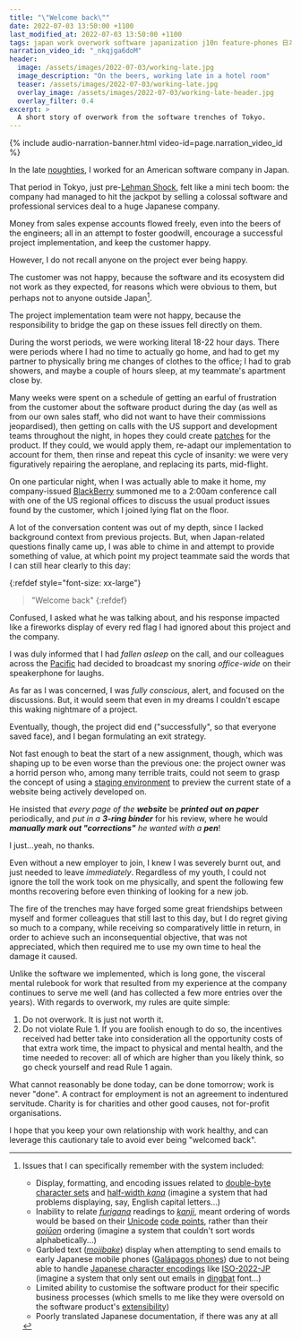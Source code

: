 ```yaml
---
title: "\"Welcome back\""
date: 2022-07-03 13:50:00 +1100
last_modified_at: 2022-07-03 13:50:00 +1100
tags: japan work overwork software japanization j10n feature-phones 日本 ガラケー
narration_video_id: "_nkqjga6doM"
header:
  image: /assets/images/2022-07-03/working-late.jpg
  image_description: "On the beers, working late in a hotel room"
  teaser: /assets/images/2022-07-03/working-late.jpg
  overlay_image: /assets/images/2022-07-03/working-late-header.jpg
  overlay_filter: 0.4
excerpt: >
  A short story of overwork from the software trenches of Tokyo.
---
```


{% include audio-narration-banner.html video-id=page.narration_video_id %}

In the late [noughties][], I worked for an American software company in Japan.

That period in Tokyo, just pre-[Lehman Shock][], felt like a mini tech boom: the
company had managed to hit the jackpot by selling a colossal software and
professional services deal to a huge Japanese company.

Money from sales expense accounts flowed freely, even into the beers of the
engineers; all in an attempt to foster goodwill, encourage a successful
project implementation, and keep the customer happy.

However, I do not recall anyone on the project ever being happy.

The customer was not happy, because the software and its ecosystem did not work
as they expected, for reasons which were obvious to them, but perhaps not to
anyone outside Japan[^1].

The project implementation team were not happy, because the responsibility to
bridge the gap on these issues fell directly on them.

During the worst periods, we were working literal 18-22 hour days. There were
periods where I had no time to actually go home, and had to get my partner to
physically bring me changes of clothes to the office; I had to grab showers, and
maybe a couple of hours sleep, at my teammate's apartment close by.

Many weeks were spent on a schedule of getting an earful of frustration from the
customer about the software product during the day (as well as from our own
sales staff, who did not want to have their commissions jeopardised), then
getting on calls with the US support and development teams throughout the night,
in hopes they could create [patches][] for the product. If they could, we would
apply them, re-adapt our implementation to account for them, then rinse and
repeat this cycle of insanity: we were very figuratively repairing the
aeroplane, and replacing its parts, mid-flight.

On one particular night, when I was actually able to make it home, my
company-issued [BlackBerry][] summoned me to a 2:00am conference call with one
of the US regional offices to discuss the usual product issues found by the
customer, which I joined lying flat on the floor.

A lot of the conversation content was out of my depth, since I lacked background
context from previous projects. But, when Japan-related questions finally came
up, I was able to chime in and attempt to provide something of value, at which
point my project teammate said the words that I can still hear clearly to this
day:

{:refdef style="font-size: xx-large"}
> "Welcome back"
{:refdef}

Confused, I asked what he was talking about, and his response impacted like a
fireworks display of every red flag I had ignored about this project and the
company.

I was duly informed that I had _fallen asleep_ on the call, and our colleagues
across the [Pacific][Pacific Ocean] had decided to broadcast my snoring
_office-wide_ on their speakerphone for laughs.

As far as I was concerned, I was _fully conscious_, alert, and focused on the
discussions. But, it would seem that even in my dreams I couldn't escape this
waking nightmare of a project.

Eventually, though, the project did end ("successfully", so that everyone saved
face), and I began formulating an exit strategy.

Not fast enough to beat the start of a new assignment, though, which was shaping
up to be even worse than the previous one: the project owner was a horrid person
who, among many terrible traits, could not seem to grasp the concept of using a
[staging environment][] to preview the current state of a website being actively
developed on.

He insisted that _every page of the **website**_ be **_printed out on paper_**
periodically, and _put in a **3-ring binder**_ for his review, where he would
_**manually mark out "corrections"** he wanted with a **pen**_!

I just...yeah, no thanks.

Even without a new employer to join, I knew I was severely burnt out, and just
needed to leave _immediately_. Regardless of my youth, I could not ignore the
toll the work took on me physically, and spent the following few months
recovering before even thinking of looking for a new job.

The fire of the trenches may have forged some great friendships between myself
and former colleagues that still last to this day, but I do regret giving so
much to a company, while receiving so comparatively little in return, in order
to achieve such an inconsequential objective, that was not appreciated, which
then required me to use my own time to heal the damage it caused.

Unlike the software we implemented, which is long gone, the visceral mental
rulebook for work that resulted from my experience at the company
continues to serve me well (and has collected a few more entries over the
years). With regards to overwork, my rules are quite simple:

1. Do not overwork. It is just not worth it.
2. Do not violate Rule 1. If you are foolish enough to do so, the incentives
   received had better take into consideration all the opportunity costs of that
   extra work time, the impact to physical and mental health, and the time
   needed to recover: all of which are higher than you likely think, so go check
   yourself and read Rule 1 again.

What cannot reasonably be done today, can be done tomorrow; work is never
"done". A contract for employment is not an agreement to indentured servitude.
Charity is for charities and other good causes, not for-profit organisations.

I hope that you keep your own relationship with work healthy, and can leverage
this cautionary tale to avoid ever being "welcomed back".

[^1]: Issues that I can specifically remember with the system included:
      - Display, formatting, and encoding issues related to
        [double-byte character sets][DBCS] and [half-width _kana_][] (imagine a
        system that had problems displaying, say, English capital letters...)
      - Inability to relate _[furigana][]_ readings to _[kanji]_, meant ordering
        of words would be based on their [Unicode][] [code points][], rather
        than their _[gojūon][]_ ordering (imagine a system that couldn't sort
        words alphabetically...)
      - Garbled text (_[mojibake][]_) display when attempting to send emails to
        early Japanese mobile phones ([Galápagos phones][]) due to not being
        able to handle [Japanese character encodings][] like [ISO-2022-JP][]
        (imagine a system that only sent out emails in [dingbat][] font...)
      - Limited ability to customise the software product for their specific
        business processes (which smells to me like they were oversold on the
        software product's [extensibility][])
      - Poorly translated Japanese documentation, if there was any at all

[BlackBerry]: https://en.wikipedia.org/wiki/BlackBerry
[code points]: https://en.wikipedia.org/wiki/Code_point
[DBCS]: https://en.wikipedia.org/wiki/DBCS
[dingbat]: https://en.wikipedia.org/wiki/Dingbat
[extensibility]: https://en.wikipedia.org/wiki/Extensibility
[furigana]: https://en.wikipedia.org/wiki/Furigana
[Galápagos phones]: https://en.wikipedia.org/wiki/Gal%C3%A1pagos_syndrome#Mobile_phones
[gojūon]: https://en.wikipedia.org/wiki/Goj%C5%ABon
[ISO-2022-JP]: https://en.wikipedia.org/wiki/ISO/IEC_2022#ISO-2022-JP
[Japanese character encodings]: https://en.wikipedia.org/wiki/Japanese_language_and_computers#Character_encodings
[half-width _kana_]: https://en.wikipedia.org/wiki/Half-width_kana
[kana]: https://en.wikipedia.org/wiki/Kana
[kanji]: https://en.wikipedia.org/wiki/Kanji
[mojibake]: https://en.wikipedia.org/wiki/Mojibake
[noughties]: https://en.wiktionary.org/wiki/noughties
[Lehman Shock]: https://en.wikipedia.org/wiki/Bankruptcy_of_Lehman_Brothers
[Pacific Ocean]: https://en.wikipedia.org/wiki/Pacific_Ocean
[patches]: https://en.wikipedia.org/wiki/Patch_(computing)
[professional services]: https://en.wikipedia.org/wiki/Professional_services
[staging environment]: https://en.wikipedia.org/wiki/Deployment_environment#Staging
[Unicode]: https://en.wikipedia.org/wiki/Unicode
